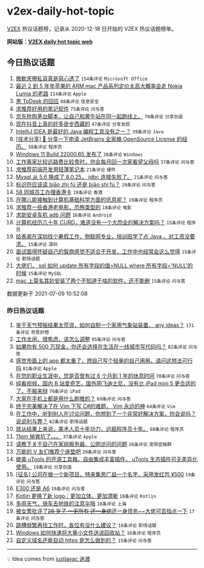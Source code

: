 # v2ex-daily-hot-topic

[V2EX](https://www.v2ex.com/) 热议话题榜，记录从 2020-12-18 日开始的 V2EX 热议话题榜单。

**网站版：[V2EX daily hot topic web](https://boojack.github.io/v2ex-daily-hot-topic-web/)**

## 今日热议话题

<!-- TODAY BEGIN -->

1. [微軟夾帶私貨真是惡心透了](https://www.v2ex.com/t/788507) `154条评论` `Microsoft Office`
1. [最近 2 到 5 年年苹果的 ARM mac 产品系列定价太高大概率会走 Nokia Lumia 的老路](https://www.v2ex.com/t/788428) `114条评论` `Apple`
1. [黑 ToDesk 的回应](https://www.v2ex.com/t/788495) `88条评论` `信息安全`
1. [求推荐好用的笔记软件](https://www.v2ex.com/t/788435) `75条评论` `问与答`
1. [京东抢购茅台脚本，让自己和黄牛站在同一起跑线上。](https://www.v2ex.com/t/788420) `70条评论` `分享创造`
1. [现在抖音上真的好多徒步西藏的](https://www.v2ex.com/t/788442) `47条评论` `分享发现`
1. [IntelliJ IDEA 是最好的 Java 编程工具没有之一？](https://www.v2ex.com/t/788523) `39条评论` `Java`
1. [[技术分享] 💌 分享一下申请 JetBrains 全家桶 OpenSource License 的经历。](https://www.v2ex.com/t/788434) `38条评论` `程序员`
1. [Windows 11 Build 22000.65 发布了](https://www.v2ex.com/t/788455) `38条评论` `Windows`
1. [工作离家比较远路费比较贵时，你会每月回一次家看望父母吗](https://www.v2ex.com/t/788476) `37条评论` `问与答`
1. [求推荐前端开发用轻薄笔记本](https://www.v2ex.com/t/788536) `21条评论` `硬件`
1. [Mysql 从 5.6 换成了 8.0.25， jdbc 连接失败了。](https://www.v2ex.com/t/788505) `21条评论` `问与答`
1. [标识符应该读 biāo zhì fú 还是 biāo shí fú？](https://www.v2ex.com/t/788557) `19条评论` `问与答`
1. [58 同城员工办理香港卡](https://www.v2ex.com/t/788510) `19条评论` `香港`
1. [在哪儿能接触到计算机基础科学方面的讯息呢？](https://www.v2ex.com/t/788418) `19条评论` `程序员`
1. [求推荐一些香港老电影，恐怖类型的](https://www.v2ex.com/t/788539) `18条评论` `电影`
1. [求助安卓车机 adb 问题](https://www.v2ex.com/t/788431) `16条评论` `Android`
1. [计算机经历几十年 CURD，难道没有一个大而全的解决方案吗？](https://www.v2ex.com/t/788561) `15条评论` `程序员`
1. [给表弟在深圳找个暑假工作，物联网专业，培训班学了点 Java 。对工资没要求。](https://www.v2ex.com/t/788514) `15条评论` `深圳`
1. [面试面得怀疑自己的智商感觉不适合干开发，工作中也经常会这么觉得](https://www.v2ex.com/t/788506) `15条评论` `职场话题`
1. [大佬们， sql 如何 update 所有字段的值=NULL where 所有字段='NULL'的时候](https://www.v2ex.com/t/788477) `15条评论` `MySQL`
1. [mac 上莫名其妙安装了两个不知道干啥的软件，还不能删](https://www.v2ex.com/t/788432) `15条评论` `问与答`

数据更新于 2021-07-09 10:52:08

<!-- TODAY END -->

### 昨日热议话题

<!-- YESTERDAY BEGIN -->

1. [鉴于天气预报结果太荒谬，如何自制一个家用气象站装置， any ideas？](https://www.v2ex.com/t/788271) `131条评论` `奇思妙想`
1. [工作太闲，很焦虑，该怎么调整](https://www.v2ex.com/t/788224) `95条评论` `问与答`
1. [如果你有 500 万现金，你还会选择在生活在一线城市写代码吗？](https://www.v2ex.com/t/788304) `82条评论` `问与答`
1. [感觉市面上的 app 都太重了，想自己写个轻量的自己用用。请问这想法可行吗](https://www.v2ex.com/t/788237) `81条评论` `Apple`
1. [在您的职业生涯中，您是否曾有过 6 个月到 1 年的休息时间](https://www.v2ex.com/t/788234) `70条评论` `问与答`
1. [纯看视频，国内 B 站爱奇艺，国外网飞迪士尼，没有比 iPad mini 5 更合适的了，不服来辩](https://www.v2ex.com/t/788213) `70条评论` `iPad`
1. [大家在手机上都是用什么刷推的？](https://www.v2ex.com/t/788217) `69条评论` `问与答`
1. [终于完美解决了在 Vim 下写 C#的难题， Vim 永远的神](https://www.v2ex.com/t/788204) `64条评论` `Vim`
1. [在工作中，听到别人在讨论问题，你想到了一个非常好解决方案，你会说吗？ 说说利与弊？](https://www.v2ex.com/t/788216) `62条评论` `职场话题`
1. [就从结果上来说，美术人员十年功力，远超程序员十年。](https://www.v2ex.com/t/788272) `60条评论` `程序员`
1. [11pm 掉粪坑了。。。](https://www.v2ex.com/t/788265) `37条评论` `Apple`
1. [请教下关于自己在家组服务器，公网访问的问题](https://www.v2ex.com/t/788357) `26条评论` `宽带症候群`
1. [万能的 V 友们推荐个床垫吧](https://www.v2ex.com/t/788318) `20条评论` `问与答`
1. [媲美 uTools 的开源工具箱，自由集成丰富插件， uTools 生态插件可无差异化使用。](https://www.v2ex.com/t/788263) `19条评论` `分享创造`
1. [[征名] 公司在做一个新项目，特来集思广益一个名字，采用发红包 ¥500](https://www.v2ex.com/t/788256) `19条评论` `问与答`
1. [E300 还是 A6](https://www.v2ex.com/t/788229) `19条评论` `问与答`
1. [Kotlin 更换了新 logo：更加立体、更加清晰](https://www.v2ex.com/t/788273) `18条评论` `Kotlin`
1. [多雨天气，骑车去地铁的注意伞哦](https://www.v2ex.com/t/788206) `18条评论` `上海`
1. [被女票批评了~~28 岁了 一无所有 还一身病~~还一身债务~~大佬可否指点一下](https://www.v2ex.com/t/788233) `17条评论` `问与答`
1. [跳槽频繁再找工作时，各位有没什么建议？](https://www.v2ex.com/t/788356) `16条评论` `职场话题`
1. [Windows 如何快速将大量小文件送进回收站？](https://www.v2ex.com/t/788305) `16条评论` `程序员`
1. [自定义域名还能自动 https 是怎么做到的？](https://www.v2ex.com/t/788330) `15条评论` `问与答`

<!-- YESTERDAY END -->

---

💡 Idea comes from [justjavac 迷渡](https://github.com/justjavac/)
